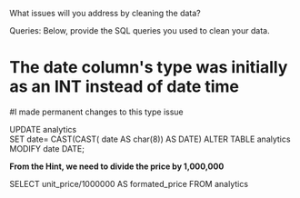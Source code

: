 What issues will you address by cleaning the data?

Queries:
Below, provide the SQL queries you used to clean your data.


# The date column's type was initially as an INT instead of date time 
#I made permanent changes to this type issue 



UPDATE analytics  
SET date= CAST(CAST( date AS char(8)) AS DATE) 
ALTER TABLE analytics MODIFY date DATE; 



**From the Hint, we need to divide the price by 1,000,000** 


SELECT unit_price/1000000 AS formated_price FROM analytics 


